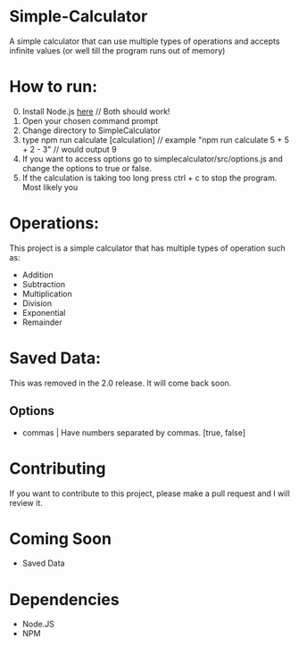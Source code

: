 # Simple-Calculator
A simple calculator that can use multiple types of operations and accepts infinite values (or well till the program runs out of memory)

# How to run:
0. Install Node.js [here](https://nodejs.org/en/) // Both should work!
1. Open your chosen command prompt
2. Change directory to SimpleCalculator
3. type npm run calculate [calculation] // example "npm run calculate 5 + 5 + 2 - 3" // would output 9
4. If you want to access options go to simplecalculator/src/options.js and change the options to true or false.
5. If the calculation is taking too long press ctrl + c to stop the program. Most likely you 

# Operations:
This project is a simple calculator that has multiple types of operation such as:
  * Addition
  * Subtraction
  * Multiplication
  * Division
  * Exponential
  * Remainder

# Saved Data:
This was removed in the 2.0 release. It will come back soon.
## Options
* commas | Have numbers separated by commas. [true, false]


# Contributing
If you want to contribute to this project, please make a pull request and I will review it.
# Coming Soon
* Saved Data

# Dependencies
* Node.JS
* NPM
